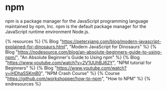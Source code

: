 # npm

npm is a package manager for the JavaScript programming language maintained by npm, Inc. npm is the default package manager for the JavaScript runtime environment Node.js.

{% resources %}
  {% Blog "https://peterxjang.com/blog/modern-javascript-explained-for-dinosaurs.html", "Modern JavaScript for Dinosaurs" %}
  {% Blog "https://nodesource.com/blog/an-absolute-beginners-guide-to-using-npm/", "An Absolute Beginner's Guide to Using npm" %}
  {% Blog "https://www.youtube.com/watch?v=2V1UUhBJ62Y", "NPM tutorial for Beginners" %}
  {% Blog "https://www.youtube.com/watch?v=jHDhaSSKmB0", "NPM Crash Course" %}
  {% Course "https://github.com/workshopper/how-to-npm", "How to NPM" %}
{% endresources %}

